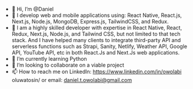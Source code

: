 - 👋 Hi, I’m @Daniel
- 👀 I develop web and mobile applications using: React Native, React.js, Next.js, Node.js, MongoDB, Express.js, TailwindCSS, and Redux.
- 👀 I am a highly skilled developer with expertise in React Native, React, Redux, Next.js, Node.js, and Tailwind CSS, but not limited to that tech stack. And I have helped many clients to integrate third-party API and serverless functions such as Strapi, Sanity, Netlify, Weather API, Google API, YouTube API, etc in both React.Js and Next.Js web applications.
- 🌱 I’m currently learning Python
- 💞️ I’m looking to collaborate on a viable project
- 📫 How to reach me on LinkedIn: https://www.linkedin.com/in/owolabi
oluwatosin/ or email: daniel.t.owolabi@gmail.com

<!---
Owolabi-Oluwatosin/Owolabi-Oluwatosin is a ✨ special ✨ repository because its `README.md` (this file) appears on your GitHub profile.
You can click the Preview link to take a look at your changes.
--->
